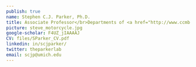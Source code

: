 ```yaml
---
publish: true
name: Stephen C.J. Parker, Ph.D.
title: Associate Professor</br>Departments of <a href="http://www.ccmb.med.umich.edu/" target='_blank'>Computational Medicine & Bioinformatics</a>, <a href="http://www.hg.med.umich.edu/" target='_blank'>Human Genetics</a>, and <a href="https://sph.umich.edu/biostat/" target='_blank'>Biostatistics</a>
picture: steve_motorcycle.jpg
google-scholar: F4UZ_jIAAAAJ
CV: files/SParker_CV.pdf
linkedin: in/scjparker/
twitter: theparkerlab
email: scjp@umich.edu
---
```

